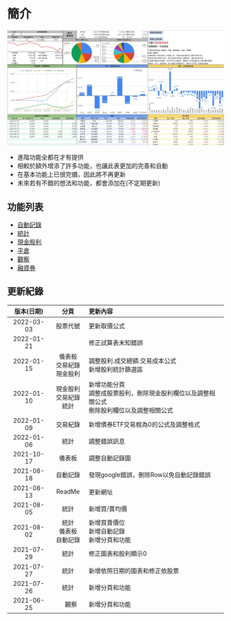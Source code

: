 # 簡介
 ![](../../.vuepress/public/images/台股收費版-儀表板.jpg)
 - 進階功能全都在<Badge type="warning" text="收費版" vertical="middle"/>才有提供
 - 相較於<Badge text="免費版" vertical="middle"/>額外增添了許多功能，也讓此表更加的完善和自動
 - <Badge text="免費版" vertical="middle"/>在基本功能上已很完備，因此<Badge text="免費版" vertical="middle"/>將不再更新
 - 未來若有不錯的想法和功能，都會添加在<Badge type="warning" text="收費版" vertical="middle"/>(不定期更新)

## 功能列表

 - [自動記錄](./功能.md#自動記錄)
 - [統計](./功能.md#統計)
 - [現金股利](./功能.md#現金股利)
 - [平倉](./功能.md#平倉)
 - [觀察](./功能.md#觀察)
 - [融資券](./功能.md#融資券)

## 更新紀錄

 版本(日期) |   分頁   | 更新內容 |
:---------:|:--------:|:---------|
2022-03-03 | 股票代號 | 更新取價公式
2022-01-21 |  　　　　| 修正試算表未知錯誤
2022-01-15 | 儀表板<br>交易紀錄<br>現金股利 | 調整股利.成交總額.交易成本公式<br>新增股利統計篩選區
2022-01-10 | 現金股利<br>交易紀錄<br>統計   | 新增功能分頁<br>調整成股票股利，刪除現金股利欄位以及調整相關公式<br>刪除股利欄位以及調整相關公式
2022-01-09 | 交易紀錄 | 新增債券ETF交易稅為0的公式及調整格式
2022-01-06 |   統計   | 調整錯誤訊息
2021-10-17 |  儀表板  | 調整自動記錄圖
2021-08-18 | 自動記錄 | 發現google錯誤，刪除Row以免自動記錄錯誤
2021-08-13 |  ReadMe　| 更新網址
2021-08-05 |   統計   | 新增買/賣均價
2021-08-02 |   統計<br>儀表板<br>自動記錄   | 新增買賣價位<br>新增自動記錄<br>新增分頁和功能 |
2021-07-29 |   統計   | 修正圖表和股利顯示0
2021-07-27 |   統計   | 新增依照日期的圖表和修正依股票
2021-07-26 |   統計   | 新增分頁和功能
2021-06-25 | 　觀察   | 新增分頁和功能